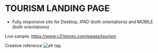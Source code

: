 <!--  DOCUMENTATION TOURISM LANDING PAGE
 jrios@c21stores.com 
 05262016  -->

# TOURISM LANDING PAGE

* Fully responsive site for Desktop, IPAD (both orientations) and MOBILE (both orientations)

Live sample:
https://www.c21stores.com/pages/tourism

Creative reference
![alt tag](https://www.c21stores.com/media/W1siZiIsIjIwMTYvMDUvMjYvMTEvMTQvNTIvNTE0LzAwXzA1V0VFSzNfTFBfVE9VUklTTV9WSVNJVE9SLmpwZyJdXQ/00_05WEEK3_LP_TOURISM_VISITOR.jpg?sha=38a9da3cd3768716)
